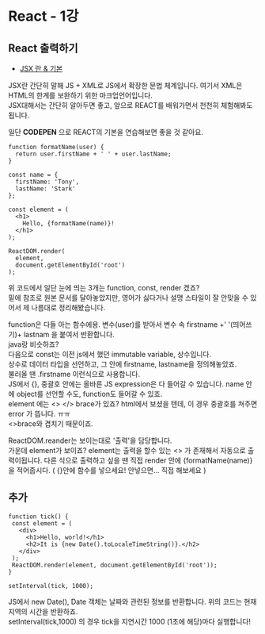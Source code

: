# React - 1강

## React 출력하기
- [JSX 란 & 기본 ](https://reactjs.org/docs/introducing-jsx.html)   
    
    
JSX란 간단히 말해 JS + XML로 JS에서 확장한 문법 체계입니다. 여기서 XML은 HTML의 한계를 보완하기 위한 마크업언어입니다.  
JSX대해서는 간단히 알아두면 좋고, 앞으로 REACT를 배워가면서 천천히 체험해봐도 됩니다.   

일단 **CODEPEN** 으로 REACT의 기본을 연습해보면 좋을 것 같아요.
``` 
function formatName(user) {
  return user.firstName + ' ' + user.lastName;
}

const name = {
  firstName: 'Tony',
  lastName: 'Stark'
};

const element = (
  <h1>
    Hello, {formatName(name)}!
  </h1>
);

ReactDOM.render(
  element,
  document.getElementById('root')
);
```
위 코드에서 일단 눈에 띄는 3개는 function, const, render 겠죠?   
밑에 참조로 원본 문서를 달아놓았지만, 영어가 싫다거나 설명 스타일이 잘 안맞을 수 있어서 제 나름대로 정리해봤습니다.   
   
   
function은 다들 아는 함수에용. 변수(user)를 받아서 변수 속 firstname +' '(띄어쓰기)+ lastnam 을 붙여서 반환합니다.  
java랑 비슷하죠?   
다음으로 const는 이전 js에서 했던 immutable variable, 상수입니다.  
상수로 데이터 타입을 선언하고, 그 안에 firstname, lastname을 정의해놓았죠.  
불러올 땐 .firstname 이런식으로 사용합니다.   
JS에서 {}, 중괄호 안에는 올바른 JS expression은 다 들어갈 수 있습니다.
name 안에 object를 선언할 수도, function도 들어갈 수 있죠.  
element 에는 <> </> brace가 있죠? html에서 보셨을 텐데, 이 경우 중괄호를 쳐주면 error 가 뜹니다. ㅠㅠ   
<>brace와 겹치기 때문이죠.  
    
ReactDOM.reander는 보이는대로 '출력'을 담당합니다.   
가운데 element가 보이죠? element는 출력을 할수 있는 <> 가 존재해서 자동으로 출력이됩니다.
다른 식으로 출력하고 싶을 땐 직접 render 안에 {formatName(name)}을 적어줍시다. ( {}안에 함수를 넣으세요! 안넣으면... 직접 해보세요 )   

   
 ## 추가
 ```
 function tick() {
  const element = (
    <div>
      <h1>Hello, world!</h1>
      <h2>It is {new Date().toLocaleTimeString()}.</h2>
    </div>
  );
  ReactDOM.render(element, document.getElementById('root'));
}

setInterval(tick, 1000);
```    
JS에서 new Date(), Date 객체는 날짜와 관련된 정보를 반환합니다. 위의 코드는 현재 지역의 시간을 반환하죠.   
setInterval(tick,1000) 의 경우 tick을 지연시간 1000 (1초에 해당)마다 실행합니다!  

